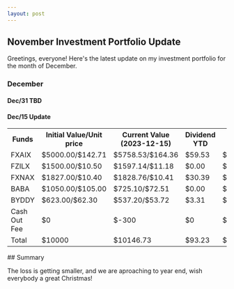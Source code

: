 ```yaml
---
layout: post
---
```


## November Investment Portfolio Update

Greetings, everyone! Here's the latest update on my investment portfolio for the month of December.


### December

#### Dec/31 TBD
#### Dec/15 Update
 
<table style="width:100%">
  <tr>
    <th> Funds </th>
    <th> Initial Value/Unit price </th>
    <th> Current Value (2023-12-15) </th>
    <th> Dividend YTD </th>
    <th> Gain </th>
  </tr>
  <tr>
    <td> FXAIX </td>
    <td> $5000.00/$142.71 </td>
    <td> $5758.53/$164.36 </td>
    <td> $59.53 </td>
    <td> $818.06 </td>
  </tr>
  <tr>
    <td> FZILX </td>
    <td> $1500.00/$10.50 </td>
    <td> $1597.14/$11.18 </td>
    <td> $0.00 </td>
    <td> $97.14 </td>
  </tr>
  <tr>
    <td> FXNAX </td>
    <td> $1827.00/$10.40 </td>
    <td> $1828.76/$10.41 </td>
    <td> $30.39 </td>
    <td> $32.15 </td>
  </tr>
  <tr>
    <td> BABA </td>
    <td> $1050.00/$105.00 </td>
    <td> $725.10/$72.51 </td>
    <td> $0.00 </td>
    <td> $-324.90 </td>
  </tr>
  <tr>
    <td> BYDDY </td>
    <td> $623.00/$62.30 </td>
    <td> $537.20/$53.72 </td>
    <td> $3.31 </td>
    <td> $-82.49 </td>
  </tr>
  <tr>
    <td> Cash Out Fee </td>
    <td> $0 </td>
    <td> $-300 </td>
    <td> $0 </td>
    <td> $-300 </td>
  </tr>
  <tr>
    <td> Total </td>
    <td> $10000 </td>
    <td> $10146.73 </td>
    <td> $93.23 </td>
    <td> $-60.04 </td>
  </tr>
</table>
## Summary

The loss is getting smaller, and we are aproaching to year end, wish everybody a great Christmas! 




 


